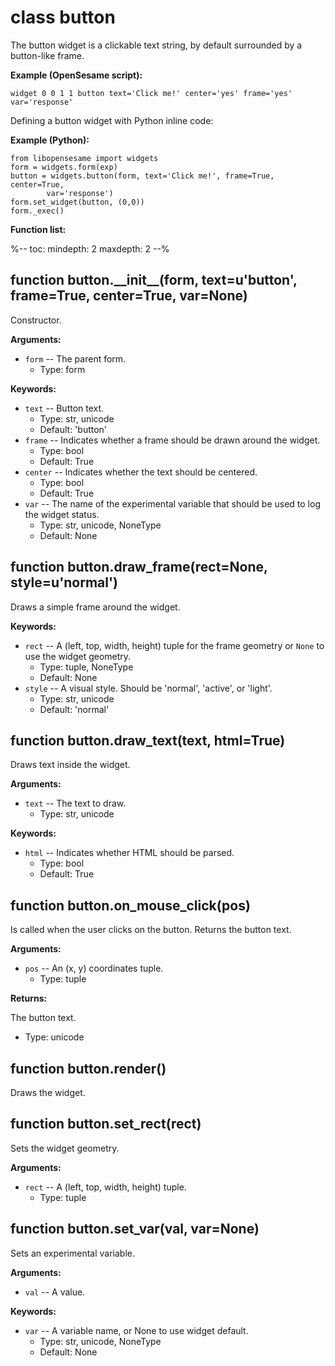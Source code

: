 <div class="ClassDoc YAMLDoc" id="button" markdown="1">

# class __button__

The button widget is a clickable text string, by default surrounded by a
button-like frame.

__Example (OpenSesame script):__

~~~
widget 0 0 1 1 button text='Click me!' center='yes' frame='yes' var='response'
~~~

Defining a button widget with Python inline code:

__Example (Python):__

~~~ {.python}
from libopensesame import widgets
form = widgets.form(exp)
button = widgets.button(form, text='Click me!', frame=True, center=True,
        var='response')
form.set_widget(button, (0,0))
form._exec()
~~~

__Function list:__

%--
toc:
        mindepth: 2
        maxdepth: 2
--%

<div class="FunctionDoc YAMLDoc" id="button-__init__" markdown="1">

## function __button\.\_\_init\_\___\(form, text=u'button', frame=True, center=True, var=None\)

Constructor.

__Arguments:__

- `form` -- The parent form.
	- Type: form

__Keywords:__

- `text` -- Button text.
	- Type: str, unicode
	- Default: 'button'
- `frame` -- Indicates whether a frame should be drawn around the widget.
	- Type: bool
	- Default: True
- `center` -- Indicates whether the text should be centered.
	- Type: bool
	- Default: True
- `var` -- The name of the experimental variable that should be used to log the widget status.
	- Type: str, unicode, NoneType
	- Default: None

</div>

[button.__init__]: #button-__init__
[__init__]: #button-__init__

<div class="FunctionDoc YAMLDoc" id="button-draw_frame" markdown="1">

## function __button\.draw\_frame__\(rect=None, style=u'normal'\)

Draws a simple frame around the widget.

__Keywords:__

- `rect` -- A (left, top, width, height) tuple for the frame geometry or `None` to use the widget geometry.
	- Type: tuple, NoneType
	- Default: None
- `style` -- A visual style. Should be 'normal', 'active', or 'light'.
	- Type: str, unicode
	- Default: 'normal'

</div>

[button.draw_frame]: #button-draw_frame
[draw_frame]: #button-draw_frame

<div class="FunctionDoc YAMLDoc" id="button-draw_text" markdown="1">

## function __button\.draw\_text__\(text, html=True\)

Draws text inside the widget.

__Arguments:__

- `text` -- The text to draw.
	- Type: str, unicode

__Keywords:__

- `html` -- Indicates whether HTML should be parsed.
	- Type: bool
	- Default: True

</div>

[button.draw_text]: #button-draw_text
[draw_text]: #button-draw_text

<div class="FunctionDoc YAMLDoc" id="button-on_mouse_click" markdown="1">

## function __button\.on\_mouse\_click__\(pos\)

Is called when the user clicks on the button. Returns the button text.

__Arguments:__

- `pos` -- An (x, y) coordinates tuple.
	- Type: tuple

__Returns:__

The button text.

- Type: unicode

</div>

[button.on_mouse_click]: #button-on_mouse_click
[on_mouse_click]: #button-on_mouse_click

<div class="FunctionDoc YAMLDoc" id="button-render" markdown="1">

## function __button\.render__\(\)

Draws the widget.

</div>

[button.render]: #button-render
[render]: #button-render

<div class="FunctionDoc YAMLDoc" id="button-set_rect" markdown="1">

## function __button\.set\_rect__\(rect\)

Sets the widget geometry.

__Arguments:__

- `rect` -- A (left, top, width, height) tuple.
	- Type: tuple

</div>

[button.set_rect]: #button-set_rect
[set_rect]: #button-set_rect

<div class="FunctionDoc YAMLDoc" id="button-set_var" markdown="1">

## function __button\.set\_var__\(val, var=None\)

Sets an experimental variable.

__Arguments:__

- `val` -- A value.

__Keywords:__

- `var` -- A variable name, or None to use widget default.
	- Type: str, unicode, NoneType
	- Default: None

</div>

[button.set_var]: #button-set_var
[set_var]: #button-set_var

</div>

[button]: #button

